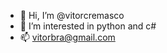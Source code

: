 - 👋 Hi, I’m @vitorcremasco
- 👀 I’m interested in python and c#
- 📫 vitorbra@gmail.com

<!---
vitorcremasco/vitorcremasco is a ✨ special ✨ repository because its `README.md` (this file) appears on your GitHub profile.
You can click the Preview link to take a look at your changes.
--->
